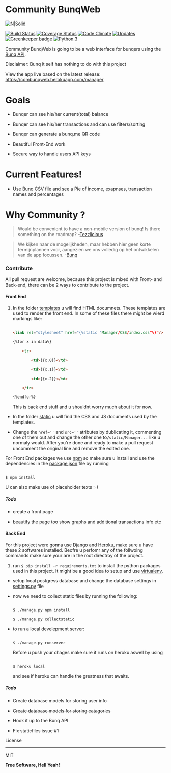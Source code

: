 # Community BunqWeb





[![N|Solid](https://lh3.googleusercontent.com/B0u_lzpnrZMdR8o3ece3N9sLQtOgc1UayCJLYUhzJh7Xkr4oJEdQk0-PJFhx0-a0CA=w300)][BunqPic]

[![Build Status](https://travis-ci.org/OGKevin/ComBunqWebApp.svg?branch=master)](https://travis-ci.org/OGKevin/ComBunqWebApp)
[![Coverage Status](https://coveralls.io/repos/github/OGKevin/ComBunqWebApp/badge.svg?branch=master)](https://coveralls.io/github/OGKevin/ComBunqWebApp?branch=master)
[![Code Climate](https://codeclimate.com/github/OGKevin/ComBunqWebApp/badges/gpa.svg)](https://codeclimate.com/github/OGKevin/ComBunqWebApp)
[![Updates](https://pyup.io/repos/github/OGKevin/ComBunqWebApp/shield.svg)](https://pyup.io/repos/github/OGKevin/ComBunqWebApp/)
[![Greenkeeper badge](https://badges.greenkeeper.io/OGKevin/ComBunqWebApp.svg)](https://greenkeeper.io/)
[![Python 3](https://pyup.io/repos/github/OGKevin/ComBunqWebApp/python-3-shield.svg)](https://pyup.io/repos/github/OGKevin/ComBunqWebApp/)



Community BunqWeb is going to be a web interface for bunqers using the [Bunq API](https://www.bunq.com/en/api).



Disclaimer: Bunq it self has nothing to do with this project



View the app live based on the latest release: <https://combunqweb.herokuapp.com/manager>

# Goals

  - Bunqer can see his/her current(total) balance

  - Bunqer can see his/her transactions and can use filters/sorting

  - Bunqer can generate a bunq.me QR code

  - Beautiful Front-End work

  - Secure way to handle users API keys



# Current Features!



  - Use Bunq CSV file and see a Pie of income, exapnses, transaction names and percentages
 

# Why Community ?

> Would be convenient to have a non-mobile version of bunq! Is there something on the roadmap? -[Tezzlicious][ForumLink]



> We kijken naar de mogelijkheden, maar hebben hier geen korte termijnplannen voor, aangezien we ons volledig op het ontwikkelen van de app focussen. -[Bunq][Answer]



### Contribute

All pull request are welcome, because this project is mixed with Front- and Back-end, there can be 2 ways to contribute to the project.



#### Front End



1. In the folder [templates](../master/templates/) u will find HTML documnets. These templates are used to render the front end. In some of these files there might be wierd markings like:

    ```html

    <link rel="stylesheet" href="{%static "Manager/CSS/index.css"%}"/>

    {%for x in data%}

        <tr>

		    <td>{{x.0}}</td>

		    <td>{{x.1}}</td>

		    <td>{{x.2}}</td>

	    </tr>

    {%endfor%}

    ```

    This is  back end stuff and u shouldnt worry much about it for now.

- In the folder [static](../master/static/) u will find the CSS and JS documents used by the templates.

- Change the ```href=''``` and ```src=''``` atributes by dublicating it, commenting one of them out and change the other one to```/static/Manager...``` like u normaly would. After you're done and ready to make a pull request uncomment the original line and remove the edited one.



For Front End packages we use [npm][npm] so make sure u install and use the dependencies in the [package.json](../master/package.json) file by running

```sh

$ npm install

```
U can also make use of placeholder texts :-)
##### Todo

- create a front page

- beautify the page too show graphs and additional transactions info etc





#### Back End

For this project were gonna use [Django][django] and [Heroku][heroku], make sure u have these 2 softwares installed. Beofre u perfomr any of the follwoing commands make sure your are in the root directroy of the project.

1. run ```$ pip install -r requirements.txt``` to install the python packages used in this project. It might be a good idea to setup and use [virtualenv][virtualenv].

- setup local postgress database and change the database settings in [settings.py](../master/BunqWebApp/settings.py) file

- now we need to collect static files by running the following:

    ```sh

    $ ./manage.py npm install

    $ ./manage.py collectstatic

    ```

- to run a local develepment server:

    ```sh

    $ ./manage.py runserver

    ```

    Before u push your chages make sure it runs on heroku aswell by using

    ```sh

    $ heroku local

    ```

    and see if heroku can handle the greatness that awaits.

    

##### Todo

- Create database models for storing user info
- ~~Create database models for storing catagories~~

- Hook it up to the Bunq API

- ~~Fix staticfiles issue #1~~



License

----



MIT





**Free Software, Hell Yeah!**





   [BunqPic]: <https://www.bunq.com/en/>

   [ForumLink]:<https://together.bunq.com/topic/is-there-a-browser-web-desktop-client-planned>

   [Answer]:<https://together.bunq.com/topic/is-there-a-browser-web-desktop-client-planned#comment-1881>

   [django]:<https://www.djangoproject.com/>

   [heroku]:<https://www.heroku.com/>

   [npm]:<https://www.npmjs.com/>

   [virtualenv]:<https://virtualenv.pypa.io/en/stable/>

   
